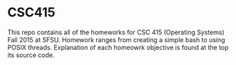# CSC415

This repo contains all of the homeworks for CSC 415 (Operating Systems) Fall 2015 at SFSU. Homework ranges from creating
a simple bash to using POSIX threads. Explanation of each homeowrk objective is found at the top its source code. 

